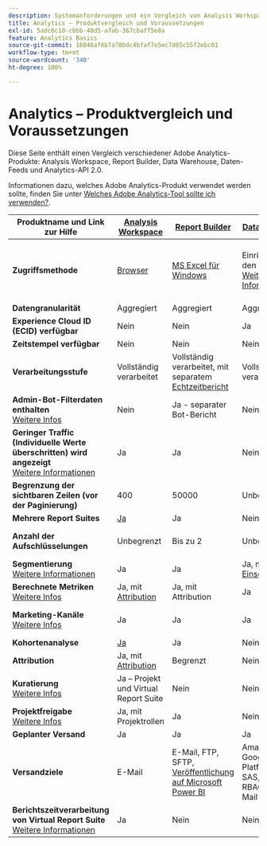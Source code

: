 ```yaml
---
description: Systemanforderungen und ein Vergleich von Analysis Workspace, Report Builder, Data Warehouse und Data Workbench
title: Analytics – Produktvergleich und Voraussetzungen
exl-id: 5adc6c10-cbbb-48d5-a7ab-367cbaff5e8a
feature: Analytics Basics
source-git-commit: 16046af6b7a78bdc4bfaf7e5ec7d05c55f2ebc01
workflow-type: tm+mt
source-wordcount: '340'
ht-degree: 100%

---
```


# Analytics – Produktvergleich und Voraussetzungen

Diese Seite enthält einen Vergleich verschiedener Adobe Analytics-Produkte: Analysis Workspace, Report Builder, Data Warehouse, Daten-Feeds und Analytics-API 2.0.

Informationen dazu, welches Adobe Analytics-Produkt verwendet werden sollte, finden Sie unter [Welches Adobe Analytics-Tool sollte ich verwenden?](/help/analyze/get-started/which-analytics-tool.md).

| Produktname und Link zur Hilfe | [Analysis Workspace](/help/analyze/analysis-workspace/home.md) | [Report Builder](/help/analyze/report-builder/report-buider-overview.md) | [Data Warehouse](/help/export/data-warehouse/data-warehouse.md) | [Data Feeds](/help/export/analytics-data-feed/data-feed-overview.md) | [Analytics-API 2.0](https://www.adobe.io/apis/experiencecloud/analytics/docs.html) |
|---|---|---|---|---|---|
| **Zugriffsmethode** | [Browser](/help/analyze/get-started/sys-reqs.md) | [MS Excel für Windows](/help/analyze/legacy-report-builder/setup/system-requirements.md) | Einrichtung über den Browser. [Weitere Informationen](/help/analyze/get-started/sys-reqs.md) | Einrichtung über den Browser. [Weitere Informationen](/help/export/analytics-data-feed/data-feed-overview.md) | RESTful-API-Tools. Melden Sie sich mit Adobe Developer-Anmeldeinformationen an. [Weitere Informationen](https://developer.adobe.com/analytics-apis/docs/2.0/) |
| **Datengranularität** | Aggregiert | Aggregiert | Aggregiert | Treffer | Aggregiert |
| **Experience Cloud ID (ECID) verfügbar** | Nein | Nein | Ja | Ja | Nein |
| **Zeitstempel verfügbar** | Nein | Nein | Nein | Ja | Nein |
| **Verarbeitungsstufe** | Vollständig verarbeitet | Vollständig verarbeitet, mit separatem [Echtzeitbericht](/help/admin/admin/c-manage-report-suites/c-edit-report-suites/realtime/realtime.md) | Vollständig verarbeitet | Vollständig verarbeitet | Vollständig verarbeitet |
| **Admin-Bot-Filterdaten enthalten** <br> [Weitere Infos](/help/admin/admin/c-manage-report-suites/c-edit-report-suites/general/bot-removal/bot-removal.md) | Nein | Ja - separater Bot-Bericht | Nein | Nein | Nein |
| **Geringer Traffic (Individuelle Werte überschritten) wird angezeigt** <br> [Weitere Informationen](/help/technotes/low-traffic.md) | Ja | Ja | Nein | Nein | Ja |
| **Begrenzung der sichtbaren Zeilen (vor der Paginierung)** | 400 | 50000 | Unbegrenzt | Unbegrenzt | 50000 |
| **Mehrere Report Suites** | [Ja](/help/analyze/analysis-workspace/build-workspace-project/multiple-report-suites.md) | Ja | Nein | Ja | Nein | Ja |
| **Anzahl der Aufschlüsselungen** | Unbegrenzt | Bis zu 2 | Unbegrenzt | Unbegrenzt | Unbegrenzt, über mehrere Abfragen ausführen |
| **Segmentierung** <br> [Weitere Informationen](/help/components/segmentation/segmentation-workflow/seg-workflow.md) | Ja | Ja | Ja, mit [Einschränkungen](/help/components/segmentation/seg-reference/seg-compatibility.md) | Nein | Ja |
| **Berechnete Metriken** <br> [Weitere Infos](/help/components/c-calcmetrics/cm-overview.md) | Ja, mit [Attribution](/help/analyze/analysis-workspace/attribution/overview.md) | Ja, mit Attribution | Ja | Nein | Ja, mit [Attribution](/help/analyze/analysis-workspace/attribution/overview.md) |
| **Marketing-Kanäle** <br> [Weitere Infos](/help/components/c-marketing-channels/c-getting-started-mchannel.md) | Ja | Ja | Ja | Ja – [va_finder, va_closer](/help/export/analytics-data-feed/c-df-contents/datafeeds-reference.md) | Ja |
| **Kohortenanalyse** | [Ja](/help/analyze/analysis-workspace/visualizations/cohort-table/cohort-analysis.md) | Ja | Nein | Nein | Nein |
| **Attribution** | Ja, mit [Attribution](/help/analyze/analysis-workspace/attribution/overview.md) | Begrenzt | Nein | Nein | Ja, mit [Attribution](/help/analyze/analysis-workspace/attribution/overview.md) | Nein |
| **Kuratierung** <br> [Weitere Infos](/help/analyze/analysis-workspace/curate-share/curate.md) | Ja – Projekt und Virtual Report Suite | Nein | Nein | Nein | Ja – nur Virtual Report Suite |
| **Projektfreigabe** <br> [Weitere Infos](/help/analyze/analysis-workspace/curate-share/share-projects.md) | Ja, mit Projektrollen | Ja | Nein | Nein | Nein |
| **Geplanter Versand** | Ja | Ja | Ja | Ja | Nein |
| **Versandziele** | E-Mail | E-Mail, FTP, SFTP, [Veröffentlichung auf Microsoft Power BI](/help/analyze/legacy-report-builder/c-publish-power-bi/power-bi.md) | Amazon S3, Google Cloud Platform, Azure SAS, Azure RBAC und E-Mail | Amazon S3, Azure RBAC, Azure SAS und Google Cloud Platform | – |
| **Berichtszeitverarbeitung von Virtual Report Suite** <br> [Weitere Informationen](/help/components/vrs/vrs-report-time-processing.md) | Ja | Nein | Nein | Nein | Ja |
